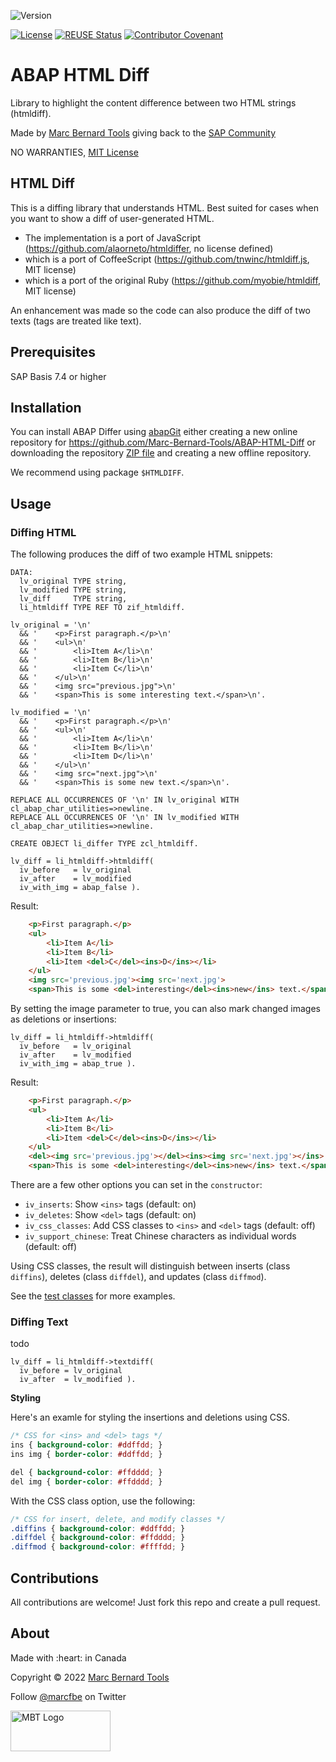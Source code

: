 ![Version](https://img.shields.io/endpoint?url=https://shield.abap.space/version-shield-json/github/Marc-Bernard-Tools/ABAP-HTML-Diff/src/zcl_htmldiff.clas.abap/c_version&label=Version&color=blue)

[![License](https://img.shields.io/github/license/Marc-Bernard-Tools/ABAP-HTML-Diff?label=License&color=green)](LICENSE)
[![REUSE Status](https://api.reuse.software/badge/github.com/Marc-Bernard-Tools/ABAP-HTML-Diff)](https://api.reuse.software/info/github.com/Marc-Bernard-Tools/ABAP-HTML-Diff)
[![Contributor Covenant](https://img.shields.io/badge/Contributor%20Covenant-2.0-4baaaa.svg?color=green)](CODE_OF_CONDUCT.md)

# ABAP HTML Diff

Library to highlight the content difference between two HTML strings (htmldiff).

Made by [Marc Bernard Tools](https://marcbernardtools.com/) giving back to the [SAP Community](https://community.sap.com/)

NO WARRANTIES, [MIT License](LICENSE)

## HTML Diff

This is a diffing library that understands HTML. Best suited for cases when you want to show a diff of user-generated HTML.

- The implementation is a port of JavaScript (https://github.com/alaorneto/htmldiffer, no license defined)
- which is a port of CoffeeScript (https://github.com/tnwinc/htmldiff.js, MIT license)
- which is a port of the original Ruby (https://github.com/myobie/htmldiff, MIT license)

An enhancement was made so the code can also produce the diff of two texts (tags are treated like text).

## Prerequisites

SAP Basis 7.4 or higher

## Installation

You can install ABAP Differ using [abapGit](https://github.com/abapGit/abapGit) either creating a new online repository for https://github.com/Marc-Bernard-Tools/ABAP-HTML-Diff or downloading the repository [ZIP file](https://github.com/Marc-Bernard-Tools/ABAP-HTML-Diff/archive/main.zip) and creating a new offline repository.

We recommend using package `$HTMLDIFF`.

## Usage

### Diffing HTML

The following produces the diff of two example HTML snippets:

```abap
DATA:
  lv_original TYPE string,
  lv_modified TYPE string,
  lv_diff     TYPE string,
  li_htmldiff TYPE REF TO zif_htmldiff.

lv_original = '\n'
  && '    <p>First paragraph.</p>\n'
  && '    <ul>\n'
  && '        <li>Item A</li>\n'
  && '        <li>Item B</li>\n'
  && '        <li>Item C</li>\n'
  && '    </ul>\n'
  && '    <img src="previous.jpg">\n'
  && '    <span>This is some interesting text.</span>\n'.

lv_modified = '\n'
  && '    <p>First paragraph.</p>\n'
  && '    <ul>\n'
  && '        <li>Item A</li>\n'
  && '        <li>Item B</li>\n'
  && '        <li>Item D</li>\n'
  && '    </ul>\n'
  && '    <img src="next.jpg">\n'
  && '    <span>This is some new text.</span>\n'.

REPLACE ALL OCCURRENCES OF '\n' IN lv_original WITH cl_abap_char_utilities=>newline.
REPLACE ALL OCCURRENCES OF '\n' IN lv_modified WITH cl_abap_char_utilities=>newline.
  
CREATE OBJECT li_differ TYPE zcl_htmldiff.
  
lv_diff = li_htmldiff->htmldiff(
  iv_before   = lv_original
  iv_after    = lv_modified
  iv_with_img = abap_false ).
```

Result:

```html
    <p>First paragraph.</p>
    <ul>
        <li>Item A</li>
        <li>Item B</li>
        <li>Item <del>C</del><ins>D</ins></li>
    </ul>
    <img src='previous.jpg'><img src='next.jpg'>
    <span>This is some <del>interesting</del><ins>new</ins> text.</span>
```

By setting the image parameter to true, you can also mark changed images as deletions or insertions:

```abap
lv_diff = li_htmldiff->htmldiff(
  iv_before   = lv_original
  iv_after    = lv_modified
  iv_with_img = abap_true ).
```  

Result:

```html
    <p>First paragraph.</p>
    <ul>
        <li>Item A</li>
        <li>Item B</li>
        <li>Item <del>C</del><ins>D</ins></li>
    </ul>
    <del><img src='previous.jpg'></del><ins><img src='next.jpg'></ins>
    <span>This is some <del>interesting</del><ins>new</ins> text.</span>
```

There are a few other options you can set in the `constructor`:

- `iv_inserts`: Show `<ins>` tags (default: on)
- `iv_deletes`: Show `<del>` tags (default: on)
- `iv_css_classes`: Add CSS classes to `<ins>` and `<del>` tags (default: off)
- `iv_support_chinese`: Treat Chinese characters as individual words (default: off)

Using CSS classes, the result will distinguish between inserts (class `diffins`), deletes (class `diffdel`), and updates (class `diffmod`).

See the [test classes](https://github.com/Marc-Bernard-Tools/ABAP-Differ/blob/main/src/zcl_htmldiff.clas.testclasses.abap) for more examples.

### Diffing Text

todo

```abap
lv_diff = li_htmldiff->textdiff(
  iv_before = lv_original
  iv_after  = lv_modified ).
```  

**Styling**

Here's an examle for styling the insertions and deletions using CSS.

```css
/* CSS for <ins> and <del> tags */
ins { background-color: #ddffdd; }
ins img { border-color: #ddffdd; }

del { background-color: #ffdddd; }
del img { border-color: #ffdddd; }
```

With the CSS class option, use the following:

```css
/* CSS for insert, delete, and modify classes */
.diffins { background-color: #ddffdd; }
.diffdel { background-color: #ffdddd; }
.diffmod { background-color: #ffffdd; }
```

## Contributions

All contributions are welcome! Just fork this repo and create a pull request. 

## About

<p>Made with :heart: in Canada</p>
<p>Copyright © 2022 <a href="https://marcbernardtools.com/">Marc Bernard Tools</a></p>
<p>Follow <a href="https://twitter.com/marcfbe">@marcfbe</a> on Twitter</p>
<p><a href="https://marcbernardtools.com/"><img width="160" height="65" src="https://marcbernardtools.com/info/MBT_Logo_640x250_on_Gray.png" alt="MBT Logo"></a></p>

